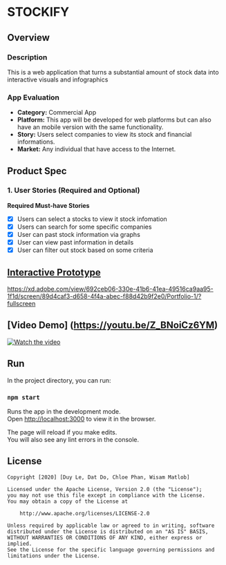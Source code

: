 # STOCKIFY

## Overview
### Description
This is a web application that turns a substantial amount of stock data into interactive visuals and infographics

### App Evaluation
- **Category:** Commercial App
- **Platform:** This app will be developed for web platforms but can also have an mobile version with the same functionality.
- **Story:** Users select companies to view its stock and financial informations.
- **Market:** Any individual that have access to the Internet.

## Product Spec

### 1. User Stories (Required and Optional)

**Required Must-have Stories**
   - [x] Users can select a stocks to view it stock infomation
   - [x] Users can search for some specific companies
   - [x] User can past stock information via graphs
   - [x] User can view past information in details
   - [x] User can filter out stock based on some criteria
   
## [Interactive Prototype](https://xd.adobe.com/view/692ceb06-330e-41b6-41ea-49516ca9aa95-1f1d/screen/89d4caf3-d658-4f4a-abec-f88d42b9f2e0/Portfolio-1/?fullscreen)
https://xd.adobe.com/view/692ceb06-330e-41b6-41ea-49516ca9aa95-1f1d/screen/89d4caf3-d658-4f4a-abec-f88d42b9f2e0/Portfolio-1/?fullscreen
## [Video Demo] (https://youtu.be/Z_BNoiCz6YM)
[![Watch the video](https://img.youtube.com/vi/Z_BNoiCz6YM/0.jpg)](https://youtu.be/Z_BNoiCz6YM)

## Run

In the project directory, you can run:

### `npm start`

Runs the app in the development mode.<br />
Open [http://localhost:3000](http://localhost:3000) to view it in the browser.

The page will reload if you make edits.<br />
You will also see any lint errors in the console.

## License

    Copyright [2020] [Duy Le, Dat Do, Chloe Phan, Wisam Matlob]

    Licensed under the Apache License, Version 2.0 (the "License");
    you may not use this file except in compliance with the License.
    You may obtain a copy of the License at

        http://www.apache.org/licenses/LICENSE-2.0

    Unless required by applicable law or agreed to in writing, software
    distributed under the License is distributed on an "AS IS" BASIS,
    WITHOUT WARRANTIES OR CONDITIONS OF ANY KIND, either express or implied.
    See the License for the specific language governing permissions and
    limitations under the License.




